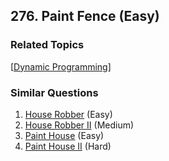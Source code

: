 <!--|This file generated by command(leetcode description); DO NOT EDIT.    |-->
<!--+----------------------------------------------------------------------+-->
<!--|@author    Openset <openset.wang@gmail.com>                           |-->
<!--|@link      https://github.com/openset                                 |-->
<!--|@home      https://github.com/openset/leetcode                        |-->
<!--+----------------------------------------------------------------------+-->

## 276. Paint Fence (Easy)



### Related Topics
  [[Dynamic Programming](https://github.com/openset/leetcode/tree/master/tag/dynamic-programming/README.md)]

### Similar Questions
  1. [House Robber](https://github.com/openset/leetcode/tree/master/problems/house-robber) (Easy)
  1. [House Robber II](https://github.com/openset/leetcode/tree/master/problems/house-robber-ii) (Medium)
  1. [Paint House](https://github.com/openset/leetcode/tree/master/problems/paint-house) (Easy)
  1. [Paint House II](https://github.com/openset/leetcode/tree/master/problems/paint-house-ii) (Hard)

